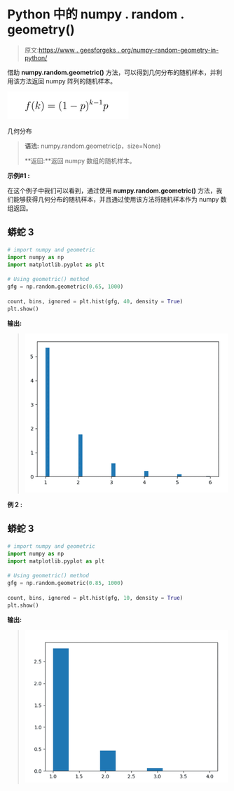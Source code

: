 # Python 中的 numpy . random . geometry()

> 原文:[https://www . geesforgeks . org/numpy-random-geometry-in-python/](https://www.geeksforgeeks.org/numpy-random-geometric-in-python/)

借助 **numpy.random.geometric()** 方法，可以得到几何分布的随机样本，并利用该方法返回 numpy 阵列的随机样本。

![](img/4ae765c81c3818db4e7798f43fda589c.png)

几何分布

> **语法:** numpy.random.geometric(p，size=None)
> 
> **返回:**返回 numpy 数组的随机样本。

**示例#1 :**

在这个例子中我们可以看到，通过使用 **numpy.random.geometric()** 方法，我们能够获得几何分布的随机样本，并且通过使用该方法将随机样本作为 numpy 数组返回。

## 蟒蛇 3

```py
# import numpy and geometric
import numpy as np
import matplotlib.pyplot as plt

# Using geometric() method
gfg = np.random.geometric(0.65, 1000)

count, bins, ignored = plt.hist(gfg, 40, density = True)
plt.show()
```

**输出:**

> ![](img/80c81d325d5df8a8f3a2566468fc4d60.png)

**例 2 :**

## 蟒蛇 3

```py
# import numpy and geometric
import numpy as np
import matplotlib.pyplot as plt

# Using geometric() method
gfg = np.random.geometric(0.85, 1000)

count, bins, ignored = plt.hist(gfg, 10, density = True)
plt.show()
```

**输出:**

> ![](img/415bce8dec885ee95f76a71eac7ef339.png)